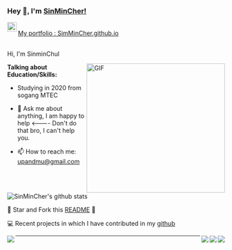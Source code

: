 ### Hey 👋, I'm [SinMinCher!](https://github.com/PrudhviGNV)


<a href="https://[www.linkedin.com/in/SinMinCher](https://github.com/SinMinCher)/">
  <img align="left" alt="SinMinCher's LinkdeIN" width="22px" src="https://cdn.jsdelivr.net/npm/simple-icons@v3/icons/linkedin.svg" />
</a>

<br />
 <a href="[https://github.com/SinMinCher]/" align="left" > My portfolio : SimMinCher.github.io </a> 
<br />
<br />

Hi, I'm SinminChul






 <img align="right" height="300px" width= "320px" alt="GIF" src="https://media.giphy.com/media/CVtNe84hhYF9u/giphy.gif" />

**Talking about Education/Skills:**

- Studying in 2020 from sogang MTEC


- 💬 Ask me about anything, I am happy to help <---- Don't do that bro, I can't help you.
- 📫 How to reach me: upandmu@gmail.com

&nbsp;


![SinMinCher's github stats](https://github-readme-stats.vercel.app/api?username=SinMinCher&show_icons=true&hide_border=true)

:pushpin: Star and Fork this [README](https://github.com/SinMinCher/SinMinCher) :pencil:

💻 Recent projects in which I have contributed in my [github](https://github.com/SinMinCher/)


<a href="https://github.com/SinMinCher/FacialEmotionRecognition-usingCNN">
    <img align="right" src="https://github-readme-stats.vercel.app/api/pin/?username=SinMinCher&repo=FacialEmotionRecognition-usingCNN" />
</a>

<a href="https://github.com/SinMinCher/FaceRecognisationBasedAttendence">
  <img align="right" src="https://github-readme-stats.vercel.app/api/pin/?username=SinMinCher&repo=FaceRecognisationBasedAttendence" />
</a>

<a href="https://github.com/SinMinCher/pathFinderVisualizer">
  <img align="left" src="https://github-readme-stats.vercel.app/api/pin/?username=SinMinCher&repo=pathFinderVisualizer" />
</a>

<a href="https://github.com/SinMinCher/SpeechEmotionRecognization">
  <img align="right" src="https://github-readme-stats.vercel.app/api/pin/?username=SinMinCher&repo=SpeechEmotionRecognization" />
</a>

-----

